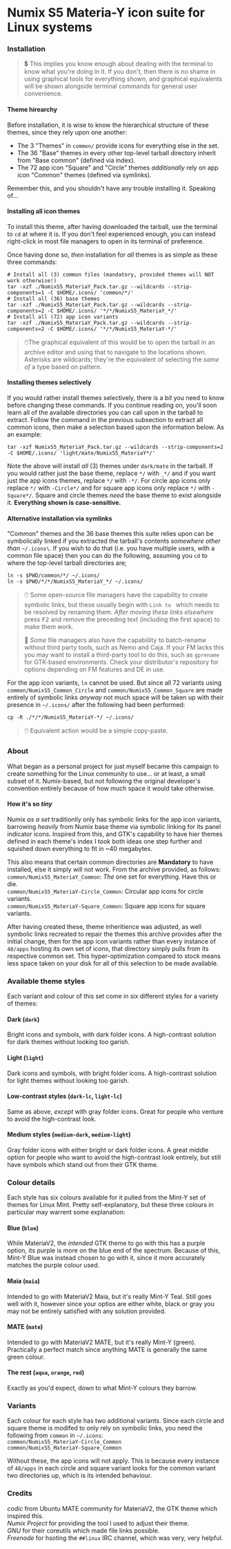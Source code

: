 # Numix S5 Materia-Y icon suite for Linux systems

### Installation

> :heavy_dollar_sign: This implies you know enough about dealing with the terminal to know what you're doing in it. If you don't, then there is no shame in using graphical tools for everything shown, and graphical equivalents will be shown alongside terminal commands for general user convenience.

#### Theme hirearchy
Before installation, it is wise to know the hierarchical structure of these themes, since they rely upon one another:
* The 3 "Themes" in `common/` provide icons for everything else in the set.
* The 36 "Base" themes in every other top-level tarball directory inherit from "Base common" (defined via index).
* The 72 app icon "Square" and "Circle" themes _additionally_ rely on app icon "Common" themes (defined via symlinks).

Remember this, and you shouldn't have any trouble installing it. Speaking of...

#### Installing all icon themes

To install this theme, after having downloaded the tarball, use the terminal to `cd` at where it is. If you don't feel experienced enough, you can instead right-click in most file managers to open in its terminal of preference.

Once having done so, _then_ installation for _all_ themes is as simple as these three commands:
```
# Install all (3) common files (mandatory, provided themes will NOT work otherwise!)
tar -xzf ./NumixS5_MateriaY_Pack.tar.gz --wildcards --strip-components=1 -C $HOME/.icons/ 'common/*/'
# Install all (36) base themes
tar -xzf ./NumixS5_MateriaY_Pack.tar.gz --wildcards --strip-components=2 -C $HOME/.icons/ '*/*/NumixS5_MateriaY_*/'
# Install all (72) app icon variants
tar -xzf ./NumixS5_MateriaY_Pack.tar.gz --wildcards --strip-components=2 -C $HOME/.icons/ '*/*/NumixS5_MateriaY-*/'
```
> 🖱️The graphical equivalent of this would be to open the tarball in an archive editor and using that to navigate to the locations shown. Asterisks are wildcards; they're the equivalent of selecting the _same of_ a type based on pattern.

#### Installing themes selectively
If you would rather install themes selectively, there is a _bit_ you need to know before changing these commands. If you continue reading on, you'll soon learn all of the available directories you can call upon in the tarball to extract. Follow the command in the previous subsection to extract all common icons, then make a selection based upon the information below. As an example:
```
tar -xzf NumixS5_MateriaY_Pack.tar.gz --wildcards --strip-components=2 -C $HOME/.icons/ 'light/mate/NumixS5_MateriaY*/'
```

Note the above will install _all_ (3) themes under `dark/mate` in the tarball. If you would rather just the base theme, replace `*/` with `_*/` and if you want just the app icons themes, replace `*/` with `-*/`. For circle app icons only replace `*/` with `-Circle*/` and for square app icons only replace `*/` with `-Square*/`. Square and circle themes _need_ the base theme to exist alongside it. **Everything shown is case-sensitive.**

#### Alternative installation via symlinks
"Common" themes and the 36 base themes this suite relies upon can be symbolically linked if you extracted the tarball's contents _somewhere other than_ `~/.icons\`. If you wish to do that (i.e. you have multiple users, with a common file space) then you can do the following, assuming you `cd` to where the top-level tarball directories are;
```
ln -s $PWD/common/*/ ~/.icons/
ln -s $PWD/*/*/NumixS5_MateriaY_*/ ~/.icons/
```
> 🖱️ Some open-source file managers have the capability to create symbolic links, but these usually begin with `Link to ` which needs to be resolved by renaming them. _After moving these links elsewhere_ press <kbd>F2</kbd> and remove the preceding text (including the first space) to make them work.
> 
> :file_folder: _Some_ file managers also have the capabiility to batch-rename without third party tools, such as Nemo and Caja. If your FM lacks this you may want to install a third-party tool to do this, such as `gprename` for GTK-based environments. Check your distributor's repository for options depending on FM features and DE in use.

For the app icon variants, `ln` cannot be used. But since all 72 variants using `common/NumixS5_Common_Circle` and `common/NumixS5_Common_Square` are made entirely of symbolic links _anyway_ not much space will be taken up with their presence in `~/.icons/` after the following had been performed:
```
cp -R ./*/*/NumixS5_MateriaY-*/ ~/.icons/
```
> 🖱️ Equivalent action would be a simple copy-paste.


### About
What began as a personal project for just myself became this campaign to create something for the Linux community to use... or at least, a small subset of it. Numix-based, but not following the original developer's convention entirely because of how much space it would take otherwise.

#### How it's so _tiny_
Numix _as a set_ traditionlly only has symbolic links for the app icon variants, barrowing _heavily_ from Numix base theme via symbolic linking for its panel indicator icons. Inspired from this, and GTK's capability to have hier themes defined in each theme's index I took both ideas one step further and squished down everything to fit in ~40 megabytes.

This also means that certain common directories are **Mandatory** to have installed, else it simply will not work. From the archive provided, as follows:<br>
`common/NumixS5_MateriaY_Common`: _The_ one set for everything. Have this or die.<br>
`common/NumixS5_MateriaY-Circle_Common`: Circular app icons for circle variants.<br>
`common/NumixS5_MateriaY-Square_Common`: Square app icons for square variants.

After having created these, theme inheritience was adjusted, as well symbolic links recreated to repair the themes this archive provides after the initial change, then for the app icon variants rather than every instance of `48/apps` hosting its own set of icons, that directory simply pulls from its respective common set. This hyper-optimization compared to stock means less space taken on your disk for all of this selection to be made available.

### Available theme styles
Each variant and colour of this set come in six different styles for a variety of themes:

#### Dark (`dark`)
Bright icons and symbols, with dark folder icons. A high-contrast solution for dark themes without looking too garish.

#### Light (`light`)
Dark icons and symbols, with bright folder icons. A high-contrast solution for light themes without looking too garish.

#### Low-contrast styles (`dark-lc`, `light-lc`)
Same as above, _except_ with gray folder icons. Great for people who venture to avoid the high-contrast look.

#### Medium styles (`medium-dark`, `medium-light`)
Gray folder icons with either bright or dark folder icons. A great middle option for people who want to avoid the high-contrast look entirely, but still have symbols which stand out from their GTK theme.

### Colour details
Each style has six colours available for it pulled from the Mint-Y set of themes for Linux Mint. Pretty self-explanatory, but these three colours in particular may warrent some explanation:

#### Blue (`blue`)
While MateriaV2, the _intended_ GTK theme to go with this has a purple option, its purple is more on the blue end of the spectrum. Because of this, Mint-Y Blue was instead chosen to go with it, since it more accurately matches the purple colour used.

#### Maia (`maia`)
Intended to go with MateriaV2 Maia, but it's really Mint-Y Teal. Still goes well with it, however since your optios are either white, black or gray you may not be entirely satisfied with any solution provided.

#### MATE (`mate`)
Intended to go with MateriaV2 MATE, but it's really Mint-Y (green). Practically a perfect match since anything MATE is generally the same green colour.

#### The rest (`aqua`, `orange`, `red`)
Exactly as you'd expect, down to what Mint-Y colours they barrow.

### Variants
Each colour for each style has two additional variants. Since each circle and square theme is modifed to only rely on symbolic links, you need the following from `common` in `~/.icons`:<br>
`common/NumixS5_MateriaY-Circle_Common`<br>
`common/NumixS5_MateriaY-Square_Common`

Without these, the app icons will not apply. This is because every instance of `48/apps` in each circle and square variant looks for the common variant two directories up, which is its intended behaviour.

### Credits
_codic_ from Ubuntu MATE community for MateriaV2, the GTK theme which inspired this.<br>
_Numix Project_ for providing the tool I used to adjust their theme.<br>
_GNU_ for their coreutils which made file links possible.<br>
_Freenode_ for hsoting the `##linux` IRC channel, which was very, very helpful.
